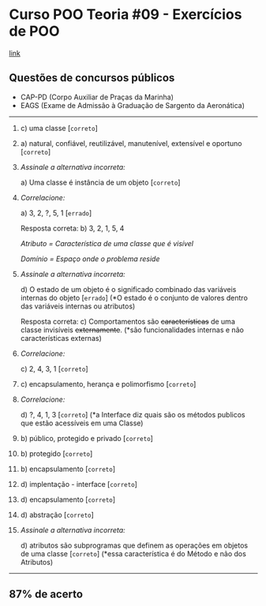 # Curso POO Teoria #09 - Exercícios de POO


[link](https://youtu.be/TaqBuubOBgI?list=PLHz_AreHm4dkqe2aR0tQK74m8SFe-aGsY)


## Questões de concursos públicos 

- CAP-PD (Corpo Auxiliar de Praças da Marinha)
- EAGS (Exame de Admissão à Graduação de Sargento da Aeronática)

---

01. c) uma classe [`correto`]

02. a) natural, confiável, reutilizável, manutenível, extensível e oportuno [`correto`]

03. _Assinale a alternativa incorreta:_

    a) Uma classe é instância de um objeto [`correto`]

04. _Correlacione:_

    a) 3, 2, ?, 5, 1 [`errado`]
    
    Resposta correta: b) 3, 2, 1, 5, 4

    _Atributo = Característica de uma classe que é visível_

    _Domínio = Espaço onde o problema reside_

05. _Assinale a alternativa incorreta:_

    d) O estado de um objeto é o significado combinado das variáveis internas do objeto [`errado`] (*O estado é o conjunto de valores dentro das variáveis internas ou atributos)

    Resposta correta: c) Comportamentos são ~~características~~ de uma classe invisíveis ~~externamente~~. (*são funcionalidades internas e não características externas)

06. _Correlacione:_

    c) 2, 4, 3, 1 [`correto`]

07. c) encapsulamento, herança e polimorfismo [`correto`]

08. _Correlacione:_

    d) ?, 4, 1, 3 [`correto`] (*a Interface diz quais são os métodos publicos que estão acessíveis em uma Classe)

09. b) público, protegido e privado [`correto`]

10. b) protegido [`correto`]

11. b) encapsulamento [`correto`]

12. d) implentação - interface [`correto`]

13. d) encapsulamento [`correto`]

14. d) abstração [`correto`]

15. _Assinale a alternativa incorreta:_

    d) atributos são subprogramas que definem as operações em objetos de uma classe [`correto`] (*essa característica é do Método e não dos Atributos)

---

## 87% de acerto